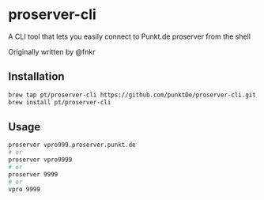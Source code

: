 # proserver-cli
A CLI tool that lets you easily connect to Punkt.de proserver from the shell

Originally written by @fnkr

## Installation
```bash
brew tap pt/proserver-cli https://github.com/punktDe/proserver-cli.git
brew install pt/proserver-cli
```

## Usage
```bash
proserver vpro999.proserver.punkt.de
# or
proserver vpro9999
# or
proserver 9999
# or
vpro 9999
```
